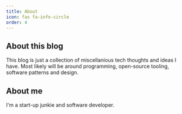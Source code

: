 ```yaml
---
title: About
icon: fas fa-info-circle
order: 4
---
```


## About this blog

This blog is just a collection of miscellanious tech thoughts and ideas I have. Most likely will be around programming, open-source tooling, software patterns and design.

## About me

I'm a start-up junkie and software developer.
